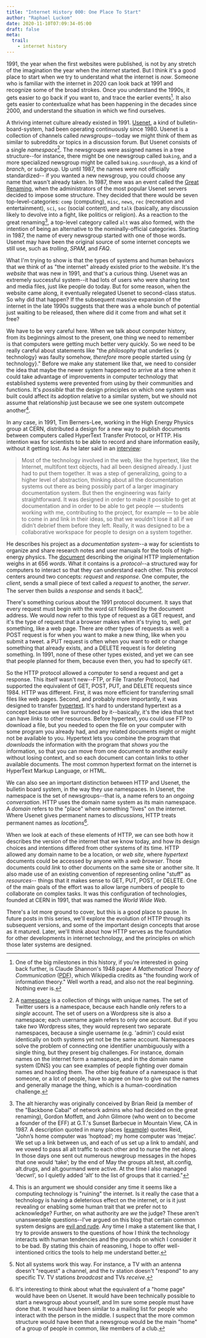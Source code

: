 ```yaml
---
title: "Internet History 000: One Place To Start"
author: "Raphael Luckom"
date: 2020-11-10T07:09:34-05:00
draft: false
meta:
  trail:
    - internet history
---
```


1991, the year when the first websites were published, is not by any stretch of the imagination 
the year when the _internet_ started. But I think it's a good place to start when we try 
to understand what the internet is _now_. Someone who is familiar with the internet
in 2020 can look back at 1991 and recognize some of the broad strokes.
Once you understand the 1990s, it gets easier to go back if you want to, and
trace the earlier events[^1]. It also gets easier to contextualize what has been happening
in the decades since 2000, and understand the situation in which we find ourselves.

A thriving internet culture already existed in 1991. [Usenet](https://en.wikipedia.org/wiki/Usenet), 
a kind of bulletin-board-system, had been operating continuously 
since 1980. Usenet is a collection of channels called _newsgroups_--today we might think of them as similar
to subreddits or topics in a discussion forum. But Usenet consists of a single _namespace_[^2]. The newsgroups were assigned names in a tree
structure--for instance, there might be one newsgroup called `baking`, and a more specialized newsgroup might be called
`baking.sourdough`, as a kind of _branch_, or subgroup. Up until 1987, the names were not officially standardized--
if you wanted a new newsgroup, you could choose any name that wasn't already taken. In 1987, there was an event
called the [Great Renaming](https://en.wikipedia.org/wiki/Great_Renaming), when the administrators of the most
popular Usenet servers decided to impose some structure. They decided that there would be seven top-level-categories:
`comp` (computing), `misc`, `news`, `rec` (recreation and entertainment), `sci`, `soc` (social content), and 
`talk` (basically, any discussion likely to devolve into a fight, like politics or religion). As a reaction to the 
great renaming[^3], a top-level category called `alt` was also formed, with the
intention of being an alternative to the nominally-official categories.
Starting in 1987, the name of every newsgroup started with one of those words. Usenet 
may have been the original source of some internet concepts we still use, such as _trolling_,
_SPAM_, and _FAQ_.

What I'm trying to show is that the types of systems and human behaviors that we think of
as "the internet" already existed prior to the _website_. It's the _website_ that was new in 1991,
and that's a curious thing. Usenet was an extremely successful system--it had lots of users
who were sharing text and media files, just like people do today. But for some reason, when
the website came along, it eventually relegated Usenet to second-class status. So why did that
happen? If the subsequent massive expansion of the internet in the late 1990s suggests that
there was a whole bunch of potential just waiting to be released, then where did it come 
from and what set it free?

We have to be very careful here. When we talk about computer history, from its beginnings
almost to the present, one thing we need to remember is that computers were getting much better 
very quickly. So we need to be really careful about statements like "the _philosophy_ that
underlies {x technology} was faulty somehow, _therefore_ more people started using {y technology}."
Before we make any statement like that, we need to consider the idea that maybe the newer system 
happened to arrive at a time when it could take advantage of improvements in computer technology
that established systems were prevented from using by their communities and functions.
It's _possible_ that the design principles on which one system was built could affect
its adoption relative to a similar system, but we should not assume that relationship
just because we see one system outcompete another[^4].

In any case, in 1991, Tim Berners-Lee, working in the High Energy Physics
group at CERN, distributed a design for a new way to publish documents between computers
called HyperText Transfer Protocol, or HTTP. His intention was for scientists to be able
to record and share information easily, without it getting lost. As he later said in an [interview](https://achievement.org/achiever/sir-timothy-berners-lee/#interview):

> Most of the technology involved in the web, like the hypertext, like the Internet, 
> multifont text objects, had all been designed already. I just had to put them together. 
> It was a step of generalizing, going to a higher level of abstraction, thinking about all 
> the documentation systems out there as being possibly part of a larger imaginary documentation 
> system. But then the engineering was fairly straightforward. It was designed in order to 
> make it possible to get at documentation and in order to be able to get people — students 
> working with me, contributing to the project, for example — to be able to come in and link 
> in their ideas, so that we wouldn’t lose it all if we didn’t debrief them before they left. 
> Really, it was designed to be a collaborative workspace for people to design on a system together.

He describes his project as a _documentation system_--a way for scientists
to organize and share research notes and user manuals for the tools of
high-energy physics. The [document](https://www.w3.org/Protocols/HTTP/AsImplemented.html) 
describing the original HTTP implementation weighs in at 656 _words_.  What it contains
is a _protocol_--a structured way for computers to interact so that they can understand 
each other. This protocol centers around two concepts: _request_ and _response_. One computer,
the _client_, sends a small piece of text called a _request_ to another, the _server_.
The server then builds a _response_ and sends it back[^5].

There's something curious about the 1991 protocol document. It says that every request
must begin with the word `GET` followed by the document address. We would now refer to this
type of request as a GET request, and it's the type of request that a browser makes
when it's trying to, well, _get_ something, like a web page. There are other types of requests
as well: a POST request is for when you want to make a new thing, like when you submit a tweet.
a PUT request is often when you want to edit or change something that already exists, and
a DELETE request is for deleting something. In 1991, none of these other types existed, 
and yet we can see that people planned for them, because even then, you had to specify `GET`.

So the HTTP protocol allowed a computer to send a request and get a response. This
itself wasn't new--FTP, or File Transfer Protocol, had supported the equivalent of GET, POST, PUT, and DELETE
requests since 1984. HTTP was different. First, it was more efficient for transferring
small files like web pages. Second, and probably more importantly, it was designed to transfer
[hypertext](https://en.wikipedia.org/wiki/Hypertext). It's hard to understand hypertext as a concept
because we live surrounded by it--basically, it's the idea that text can have _links_
to other resources. Before hypertext, you could use FTP to download a file, but you needed to
open the file on your computer with some program you already had, and any related documents might or might
not be available to you. Hypertext lets you combine the program that _downloads_ the information
with the program that _shows you_ the information, so that you can move from one document to 
another easily without losing context, and so each document can contain links to other available documents.
The most common hypertext format on the internet is HyperText Markup Language, or HTML.

We can also see an important distinction between HTTP and Usenet, the bulletin board system, in the way
they use namespaces. In Usenet, the namespace is the set of newsgroups--that is, a name refers to
an _ongoing conversation_. HTTP uses the domain name system as its main namespace. A _domain_ refers to
the "place" where something "lives" on the internet. Where Usenet gives permanent names to _discussions_, 
HTTP treats permanent names as _locations_[^6].

When we look at each of these elements of HTTP, we can see both how it describes the version of
the internet that we know today, and how its design choices and intentions differed from other
systems of its time. HTTP allowed any domain name to be a location, or _web site_, where _hypertext_ documents could
be accessed by anyone with a _web browser_. Those documents could _link_ to other documents on the same
site or another site. It also made use of an existing convention of representing online "stuff" as _resources_--
things that it makes sense to GET, PUT, POST, or DELETE. One of the main goals of the effort was to allow
large numbers of people to collaborate on complex tasks. It was this configuration of technologies,
founded at CERN in 1991, that was named the _World Wide Web_.

There's a lot more ground to cover, but this is a good place to pause. In future posts in this series, we'll
explore the evolution of HTTP through its subsequent versions, and some of the important design
concepts that arose as it matured. Later, we'll think about how HTTP serves as the foundation
for other developments in internet technology, and the principles on which those later systems
are designed.

[^1]: One of the big milestones in this history, if you're interested in going back further, is Claude Shannon's 1948 paper _A Mathematical Theory of Communication_ ([PDF](https://web.archive.org/web/19980715013250/http://cm.bell-labs.com/cm/ms/what/shannonday/shannon1948.pdf)), which Wikipedia credits as "the founding work of information theory." Well worth a read, and also not the real beginning. Nothing ever is.

[^2]: A [namespace](https://en.wikipedia.org/wiki/Namespace) is a collection of things with unique names. The set of Twitter users is a namespace, because each handle only refers to a _single_ account. The set of users on a Wordpress site is also a namespace; each username again refers to only one account. But if you take _two_ Wordpress sites, they would represent two separate namespaces, because a single username (e.g. 'admin') could exist identically on both systems yet not be the same account. Namespaces solve the problem of connecting one identifier unambiguously with a single thing, but they present big challenges. For instance, domain names on the internet form a namespace, and in the domain name system (DNS) you can see examples of people fighting over domain names and hoarding them. The other big feature of a namespace is that someone, or a lot of people, have to agree on how to give out the names and generally manage the thing, which is a human-coordination challenge.

[^3]: The alt hierarchy was originally conceived by Brian Reid (a member of the "Backbone Cabal" of network admins who had decided on the great renaming), Gordon Moffett, and John Gilmore (who went on to become a founder of the EFF) at G.T.'s Sunset Barbecue in Mountain View, CA in 1987. A description quoted in many places ([example](https://broadbandnow.com/internet/u/ui_alt.htm)) quotes Reid, "John’s home computer was ‘hoptoad’; my home computer was ‘mejac’. We set up a link between us, and each of us set up a link to amdahl, and we vowed to pass all alt traffic to each other and to nurse the net along. In those days one sent out numerous newgroup messages in the hopes that one would ‘take’; by the end of May the groups alt.test, alt.config, alt.drugs, and alt.gourmand were active. At the time I also managed ‘decwrl’, so I quietly added ‘alt’ to the list of groups that it carried."

[^4]: This is an argument we should consider any time it seems like a computing technology is "ruining" the internet. Is it really the case that a technology is having a deleterious effect on the internet, or is it just revealing or enabling some human trait that we prefer not to acknowledge? Further, on what authority are _we_ the judge? These aren't unanswerable questions--I've argued on this blog that certain common system designs are [evil and rude](http://www.catb.org/~esr/jargon/html/E/evil-and-rude.html). Any time I make a statement like that, I try to provide answers to the questions of how I think the technology interacts with human tendencies and the grounds on which I consider it to be bad. By stating this chain of reasoning, I hope to offer well-intentioned critics the tools to help me understand better.

[^5]: Not all systems work this way. For instance, a TV with an antenna doesn't "request" a channel, and the tv station doesn't "respond" to any specific TV. TV stations _broadcast_ and TVs _receive_. 

[^6]: It's interesting to think about what the equivalent of a "home page" would have been on Usenet. It would have been technically possible to start a newsgroup about yourself, and Im sure some people must have done that. It would have been similar to a mailing list for people who interact with the person in the middle. I suspect that the more common structure would have been that a newsgroup would be the main "home" of a group of people in common, like members of a club.
